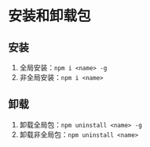 # 安装和卸载包

## 安装

1. 全局安装：```npm i <name> -g```
2. 非全局安装：```npm i <name>```

## 卸载

1. 卸载全局包：```npm uninstall <name> -g```
2. 卸载非全局包：```npm uninstall <name>```